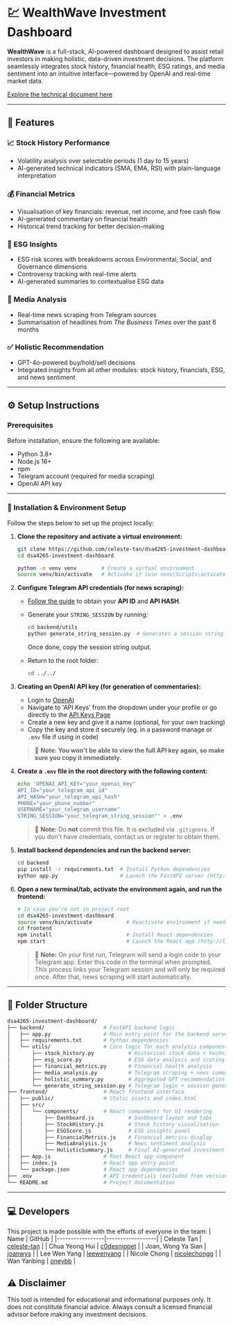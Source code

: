 # 💹 WealthWave Investment Dashboard

**WealthWave** is a full-stack, AI-powered dashboard designed to assist retail investors in making holistic, data-driven investment decisions. The platform seamlessly integrates stock history, financial health, ESG ratings, and media sentiment into an intuitive interface—powered by OpenAI and real-time market data.

[Explore the technical document here](https://docs.google.com/document/d/1aLdd7UDTqBozy8Sius7_xDuM9LQTB_dgH7p6RgG1eOI/edit?usp=sharing)

---

## 🧠 Features

### 📈 Stock History Performance
- Volatility analysis over selectable periods (1 day to 15 years)
- AI-generated technical indicators (SMA, EMA, RSI) with plain-language interpretation

### 💰 Financial Metrics
- Visualisation of key financials: revenue, net income, and free cash flow
- AI-generated commentary on financial health
- Historical trend tracking for better decision-making

### 🌿 ESG Insights
- ESG risk scores with breakdowns across Environmental, Social, and Governance dimensions
- Controversy tracking with real-time alerts
- AI-generated summaries to contextualise ESG data

### 📰 Media Analysis
- Real-time news scraping from Telegram sources
- Summarisation of headlines from *The Business Times* over the past 6 months

### ✅ Holistic Recommendation
- GPT-4o-powered buy/hold/sell decisions
- Integrated insights from all other modules: stock history, financials, ESG, and news sentiment

---

## ⚙️ Setup Instructions

### Prerequisites

Before installation, ensure the following are available:

- Python 3.8+
- Node.js 16+
- npm
- Telegram account (required for media scraping)
- OpenAI API key

---

### 🔧 Installation & Environment Setup

Follow the steps below to set up the project locally:

1. **Clone the repository and activate a virtual environment:**

    ```bash
    git clone https://github.com/celeste-tan/dsa4265-investment-dashboard.git  # Clone the project
    cd dsa4265-investment-dashboard

    python -m venv venv        # Create a virtual environment
    source venv/bin/activate   # Activate it (use venv\Scripts\activate on Windows)
    ```

2. **Configure Telegram API credentials (for news scraping):**

    - [Follow the guide](https://core.telegram.org/api/obtaining_api_id) to obtain your **API ID** and **API HASH**.
    - Generate your `STRING_SESSION` by running:

      ```bash
      cd backend/utils
      python generate_string_session.py  # Generates a session string after login via terminal
      ```

      Once done, copy the session string output.

    - Return to the root folder:

      ```bash
      cd ../../
      ```
3. **Creating an OpenAI API key (for generation of commentaries):**

   - Login to [OpenAI](https://platform.openai.com)
   - Navigate to 'API Keys' from the dropdown under your profile or go directly to the [API Keys Page](https://platform.openai.com/api-keys)
   - Create a new key and give it a name (optional, for your own tracking)
   - Copy the key and store it securely (eg. in a password manage or `.env` file if using in code)
   > 🔐 **Note: You won't be able to view the full API key again, so make sure you copy it immediately.**
     
4. **Create a `.env` file in the root directory with the following content:**

    ```bash
    echo 'OPENAI_API_KEY="your_openai_key"
    API_ID="your_telegram_api_id"
    API_HASH="your_telegram_api_hash"
    PHONE="your_phone_number"
    USERNAME="your_telegram_username"
    STRING_SESSION="your_telegram_string_session"' > .env
    ```

    > 🔐 **Note:** Do **not** commit this file. It is excluded via `.gitignore`.
    > If you don't have credentials, contact us or register to obtain them.

5. **Install backend dependencies and run the backend server:**

    ```bash
    cd backend
    pip install -r requirements.txt  # Install Python dependencies
    python app.py                    # Launch the FastAPI server (http://127.0.0.1:5000)
    ```

6. **Open a new terminal/tab, activate the environment again, and run the frontend:**

    ```bash
    # In case you're not in project root
    cd dsa4265-investment-dashboard
    source venv/bin/activate           # Reactivate environment if needed
    cd frontend
    npm install                        # Install React dependencies
    npm start                          # Launch the React app (http://localhost:3000)
    ```

    > 📨 **Note:** On your first run, Telegram will send a login code to your Telegram app. Enter this code in the terminal when prompted.  
    > This process links your Telegram session and will only be required once. After that, news scraping will start automatically.

---

## 📁 Folder Structure

```bash
dsa4265-investment-dashboard/
├── backend/                   # FastAPI backend logic
│   ├── app.py                 # Main entry point for the backend server
│   ├── requirements.txt       # Python dependencies
│   └── utils/                 # Core logic for each analysis component
│       ├── stock_history.py           # Historical stock data + technical indicators
│       ├── esg_score.py               # ESG data analysis and scoring
│       ├── financial_metrics.py       # Financial health analysis
│       ├── media_analysis.py          # Telegram scraping + news summarisation
│       ├── holistic_summary.py        # Aggregated GPT recommendation
│       └── generate_string_session.py # Telegram login + session generation
├── frontend/                  # React frontend interface
│   ├── public/                # Static assets and index.html
│   ├── src/
│   │   └── components/        # React components for UI rendering
│   │       ├── Dashboard.js           # Dashboard layout and tabs
│   │       ├── StockHistory.js        # Stock history visualisation
│   │       ├── ESGScore.js            # ESG insights panel
│   │       ├── FinancialMetrics.js    # Financial metrics display
│   │       ├── MediaAnalysis.js       # News sentiment analysis
│   │       └── HolisticSummary.js     # Final AI-generated investment recommendation
│   ├── App.js                 # Root React app component
│   ├── index.js               # React app entry point
│   └── package.json           # React app dependencies
├── .env                       # API credentials (excluded from version control)
└── README.md                  # Project documentation
 ```
---

## 💻 Developers

This project is made possible with the efforts of everyone in the team:
| Name            | GitHub           |
|-----------------|------------------|
| Celeste Tan     | [celeste-tan](https://github.com/celeste-tan)    |
| Chua Yeong Hui    | [c0desnippet](https://github.com/c0desnippet)  |
| Joan, Wong Ya Sian  | [joanwys](https://github.com/joanwys)     |
| Lee Wen Yang   | [leewenyang](https://github.com/leewenyang) |
| Nicole Chong    | [nicolechongg](https://github.com/nicolechongg)  |
| Wan Yanbing   | [oneybb](https://github.com/oneybb)     |


## ⚠️ Disclaimer

This tool is intended for educational and informational purposes only. It does not constitute financial advice. Always consult a licensed financial advisor before making any investment decisions.

